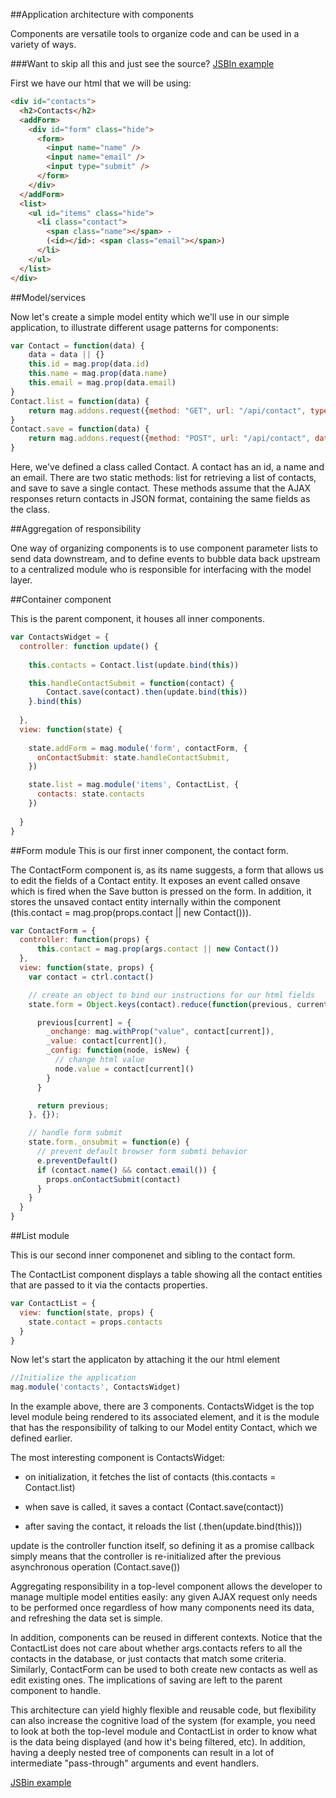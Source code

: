 ##Application architecture with components

Components are versatile tools to organize code and can be used in a variety of ways.

###Want to skip all this and just see the source?
[JSBIn example](http://jsbin.com/kuroxapojo/edit)

First we have our html that we will be using:

```html
<div id="contacts">
  <h2>Contacts</h2>
  <addForm>
    <div id="form" class="hide">
      <form>
        <input name="name" />
        <input name="email" />
        <input type="submit" />
      </form>
    </div>
  </addForm>
  <list>
    <ul id="items" class="hide">
      <li class="contact">
        <span class="name"></span> - 
        (<id></id>: <span class="email"></span>)
      </li>
    </ul>
  </list>
</div>
```

##Model/services

Now let's create a simple model entity which we'll use in our simple application, to illustrate different usage patterns for components:


```javascript
var Contact = function(data) {
    data = data || {}
    this.id = mag.prop(data.id)
    this.name = mag.prop(data.name)
    this.email = mag.prop(data.email)
}
Contact.list = function(data) {
    return mag.addons.request({method: "GET", url: "/api/contact", type: Contact})
}
Contact.save = function(data) {
    return mag.addons.request({method: "POST", url: "/api/contact", data: data})
}
```

Here, we've defined a class called Contact. A contact has an id, a name and an email. There are two static methods: list for retrieving a list of contacts, and save to save a single contact. These methods assume that the AJAX responses return contacts in JSON format, containing the same fields as the class.

##Aggregation of responsibility

One way of organizing components is to use component parameter lists to send data downstream, and to define events to bubble data back upstream to a centralized module who is responsible for interfacing with the model layer.

##Container component

This is the parent component, it houses all inner components.

```javascript
var ContactsWidget = {
  controller: function update() {
  
    this.contacts = Contact.list(update.bind(this))

    this.handleContactSubmit = function(contact) {
        Contact.save(contact).then(update.bind(this))
    }.bind(this)
    
  },
  view: function(state) {
    
    state.addForm = mag.module('form', contactForm, {
      onContactSubmit: state.handleContactSubmit,
    })

    state.list = mag.module('items', ContactList, {
      contacts: state.contacts
    })
    
  }
}
```

##Form module
This is our first inner component, the contact form.

The ContactForm component is, as its name suggests, a form that allows us to edit the fields of a Contact entity. It exposes an event called onsave which is fired when the Save button is pressed on the form. In addition, it stores the unsaved contact entity internally within the component (this.contact = mag.prop(props.contact || new Contact())).

```javascript
var ContactForm = {
  controller: function(props) {
      this.contact = mag.prop(args.contact || new Contact())
  },
  view: function(state, props) {
    var contact = ctrl.contact()

    // create an object to bind our instructions for our html fields
    state.form = Object.keys(contact).reduce(function(previous, current) {

      previous[current] = {
        _onchange: mag.withProp("value", contact[current]),
        _value: contact[current](),
        _config: function(node, isNew) {
          // change html value
          node.value = contact[current]()
        }
      }

      return previous;
    }, {});

    // handle form submit
    state.form._onsubmit = function(e) {
      // prevent default browser form submti behavior
      e.preventDefault()
      if (contact.name() && contact.email()) {
        props.onContactSubmit(contact)
      }
    }
  }
}
```
##List module

This is our second inner componenet and sibling to the contact form.

The ContactList component displays a table showing all the contact entities that are passed to it via the contacts properties.

```javascript
var ContactList = {
  view: function(state, props) {
    state.contact = props.contacts
  }
}
```

Now let's start the applicaton by attaching it the our html element

```javascript
//Initialize the application
mag.module('contacts', ContactsWidget)
```

In the example above, there are 3 components. ContactsWidget is the top level module being rendered to its associated element, and it is the module that has the responsibility of talking to our Model entity Contact, which we defined earlier.


The most interesting component is ContactsWidget:

* on initialization, it fetches the list of contacts (this.contacts = Contact.list)

* when save is called, it saves a contact (Contact.save(contact))

* after saving the contact, it reloads the list (.then(update.bind(this)))

update is the controller function itself, so defining it as a promise callback simply means that the controller is re-initialized after the previous asynchronous operation (Contact.save())

Aggregating responsibility in a top-level component allows the developer to manage multiple model entities easily: any given AJAX request only needs to be performed once regardless of how many components need its data, and refreshing the data set is simple.

In addition, components can be reused in different contexts. Notice that the ContactList does not care about whether args.contacts refers to all the contacts in the database, or just contacts that match some criteria. Similarly, ContactForm can be used to both create new contacts as well as edit existing ones. The implications of saving are left to the parent component to handle.

This architecture can yield highly flexible and reusable code, but flexibility can also increase the cognitive load of the system (for example, you need to look at both the top-level module and ContactList in order to know what is the data being displayed (and how it's being filtered, etc). In addition, having a deeply nested tree of components can result in a lot of intermediate "pass-through" arguments and event handlers.

[JSBin example](http://jsbin.com/kuroxapojo/edit)
